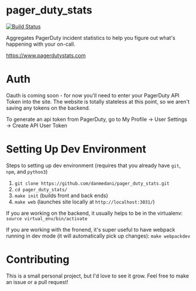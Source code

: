 
# pager_duty_stats

[![Build Status](https://travis-ci.com/danmedani/pager_duty_stats.svg?branch=master)](https://travis-ci.com/github/danmedani/pager_duty_stats)

Aggregates PagerDuty incident statistics to help you figure out what's happening with your on-call.

https://www.pagerdutystats.com

# Auth
Oauth is coming soon - for now you'll need to enter your PagerDuty API Token into the site. The website is totally stateless at this point, so we aren't saving any tokens on the backend.

To generate an api token from PagerDuty, go to My Profile -> User Settings -> Create API User Token

# Setting Up Dev Environment
Steps to setting up dev environment (requires that you already have `git`, `npm`, and `python3`)
1) `git clone https://github.com/danmedani/pager_duty_stats.git`
2) `cd pager_duty_stats/`
3) `make init` (builds front and back ends)
4) `make web` (launches site locally at `http://localhost:3031/`)

If you are working on the backend, it usually helps to be in the virtualenv:
`source virtual_env/bin/activate`

If you are working with the fronend, it's super useful to have webpack running in dev mode (it will automatically pick up changes):
`make webpackdev`

# Contributing
This is a small personal project, but I'd love to see it grow. Feel free to make an issue or a pull request!
